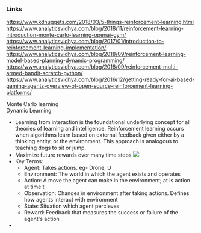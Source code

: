 ### Links
https://www.kdnuggets.com/2018/03/5-things-reinforcement-learning.html <br/>
https://www.analyticsvidhya.com/blog/2018/11/reinforcement-learning-introduction-monte-carlo-learning-openai-gym/ <br/>
https://www.analyticsvidhya.com/blog/2017/01/introduction-to-reinforcement-learning-implementation/ <br/>
https://www.analyticsvidhya.com/blog/2018/09/reinforcement-learning-model-based-planning-dynamic-programming/ <br/>
https://www.analyticsvidhya.com/blog/2018/09/reinforcement-multi-armed-bandit-scratch-python/ <br/>
https://www.analyticsvidhya.com/blog/2016/12/getting-ready-for-ai-based-gaming-agents-overview-of-open-source-reinforcement-learning-platforms/ <br/>

Monte Carlo learning <br/>
Dynamic Learning <br/>


* Learning from interaction is the foundational underlying concept for all theories of learning and intelligence. Reinforcement learning occurs when algorithms learn based on external feedback given either by a thinking entity, or the environment. This approach is analogous to teaching dogs to sit or jump. <br/>
* Maximize future rewards over many time steps
![](https://www.kdnuggets.com/images/reinforcement-learning-fig1-700.jpg)
* Key Terms:
  * Agent: Takes actions. eg- Drone, U
  * Environment: The world in which the agent exists and operates
  * Action: A move the agent can make in the environment; at is action at time t
  * Observation: Changes in environment after taking actions. Defines how agents interact with environment
  * State: Situation which agent percieves
  * Reward: Feedback that measures the success or failure of the agent's action
*   
